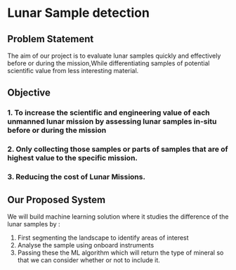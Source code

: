 
# Lunar Sample detection 
## Problem Statement
The aim of our project is to evaluate lunar samples quickly and effectively before or during the mission,While differentiating samples of potential scientific value from less interesting material.

## Objective

### 1. To increase the scientific and engineering value of each unmanned lunar mission by assessing lunar samples in-situ before or during the mission
### 2. Only collecting those samples or parts of samples that are of highest value to the specific mission.
### 3. Reducing the cost of Lunar Missions.

## Our Proposed System

We will build machine learning solution where it studies the difference of the lunar samples by :
1. First segmenting the landscape to identify areas of interest
2. Analyse the sample using onboard instruments 
3. Passing these the ML algorithm which will return the type of mineral so that we can consider whether or not to include it. 





